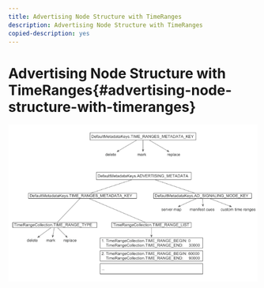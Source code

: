 ```yaml
---
title: Advertising Node Structure with TimeRanges
description: Advertising Node Structure with TimeRanges
copied-description: yes
---
```


# Advertising Node Structure with TimeRanges{#advertising-node-structure-with-timeranges}

<!--<a id="fig_CD71214FBF8945729FC34CD2F0047EF8"></a>-->

![](assets/psdk_ad-node-structure_web.png)

